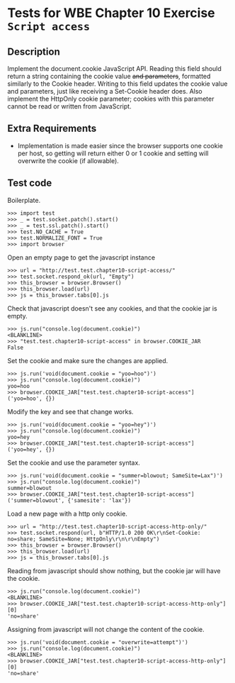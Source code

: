Tests for WBE Chapter 10 Exercise `Script access`
============================================

Description
-----------
Implement the document.cookie JavaScript API.
Reading this field should return a string containing the cookie value ~~and
    parameters~~, formatted similarly to the Cookie header.
Writing to this field updates the cookie value and parameters, just like
    receiving a Set-Cookie header does.
Also implement the HttpOnly cookie parameter; cookies with this parameter
    cannot be read or written from JavaScript.


Extra Requirements
------------------
* Implementation is made easier since the browser supports one cookie per host,
  so getting will return either 0 or 1 cookie and setting will overwrite the
  cookie (if allowable).


Test code
---------

Boilerplate.

    >>> import test
    >>> _ = test.socket.patch().start()
    >>> _ = test.ssl.patch().start()
    >>> test.NO_CACHE = True
    >>> test.NORMALIZE_FONT = True
    >>> import browser

Open an empty page to get the javascript instance

    >>> url = "http://test.test.chapter10-script-access/"
    >>> test.socket.respond_ok(url, "Empty")
    >>> this_browser = browser.Browser()
    >>> this_browser.load(url)
    >>> js = this_browser.tabs[0].js

Check that javascript doesn't see any cookies, and that the cookie jar is empty.

    >>> js.run("console.log(document.cookie)")
    <BLANKLINE>
    >>> "test.test.chapter10-script-access" in browser.COOKIE_JAR
    False

Set the cookie and make sure the changes are applied.

    >>> js.run('void(document.cookie = "yoo=hoo")')
    >>> js.run("console.log(document.cookie)")
    yoo=hoo
    >>> browser.COOKIE_JAR["test.test.chapter10-script-access"]
    ('yoo=hoo', {})

Modify the key and see that change works.

    >>> js.run('void(document.cookie = "yoo=hey")')
    >>> js.run("console.log(document.cookie)")
    yoo=hey
    >>> browser.COOKIE_JAR["test.test.chapter10-script-access"]
    ('yoo=hey', {})

Set the cookie and use the parameter syntax.

    >>> js.run('void(document.cookie = "summer=blowout; SameSite=Lax")')
    >>> js.run("console.log(document.cookie)")
    summer=blowout
    >>> browser.COOKIE_JAR["test.test.chapter10-script-access"]
    ('summer=blowout', {'samesite': 'lax'})


Load a new page with a http only cookie.

    >>> url = "http://test.test.chapter10-script-access-http-only/"
    >>> test.socket.respond(url, b"HTTP/1.0 200 OK\r\nSet-Cookie: no=share; SameSite=None; HttpOnly\r\n\r\nEmpty")
    >>> this_browser = browser.Browser()
    >>> this_browser.load(url)
    >>> js = this_browser.tabs[0].js

Reading from javascript should show nothing, but the cookie jar will have the
    cookie.

    >>> js.run("console.log(document.cookie)")
    <BLANKLINE>
    >>> browser.COOKIE_JAR["test.test.chapter10-script-access-http-only"][0]
    'no=share'

Assigning from javascript will not change the content of the cookie.

    >>> js.run('void(document.cookie = "overwrite=attempt")')
    >>> js.run("console.log(document.cookie)")
    <BLANKLINE>
    >>> browser.COOKIE_JAR["test.test.chapter10-script-access-http-only"][0]
    'no=share'
